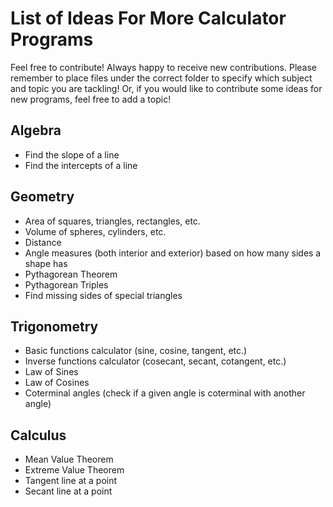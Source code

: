 # List of Ideas For More Calculator Programs
Feel free to contribute! Always happy to receive new contributions. Please remember to place files under the correct folder to specify which subject and topic you are tackling! Or, if you would like to contribute some ideas for new programs, feel free to add a topic!
## Algebra
- Find the slope of a line
- Find the intercepts of a line
## Geometry
- Area of squares, triangles, rectangles, etc.
- Volume of spheres, cylinders, etc.
- Distance
- Angle measures (both interior and exterior) based on how many sides a shape has
- Pythagorean Theorem
 - Pythagorean Triples
- Find missing sides of special triangles
## Trigonometry
- Basic functions calculator (sine, cosine, tangent, etc.)
- Inverse functions calculator (cosecant, secant, cotangent, etc.)
- Law of Sines
- Law of Cosines
- Coterminal angles (check if a given angle is coterminal with another angle)
## Calculus
 - Mean Value Theorem
 - Extreme Value Theorem
 - Tangent line at a point
 - Secant line at a point

